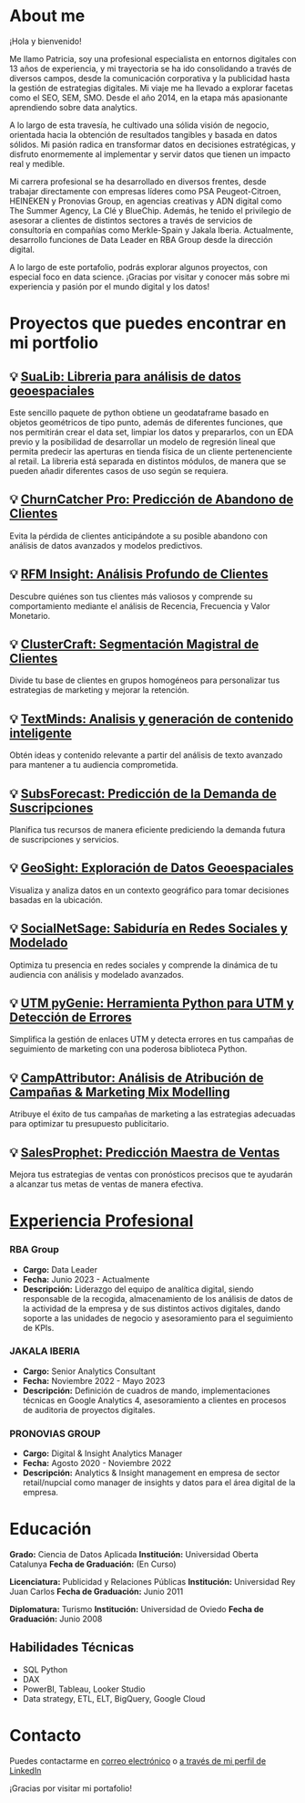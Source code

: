 
# About me

¡Hola y bienvenido!

Me llamo Patricia, soy una profesional especialista en entornos digitales con 13 años de experiencia, y mi trayectoria se ha ido consolidando a través de diversos campos, desde la comunicación corporativa y la publicidad hasta la gestión de estrategias digitales. Mi viaje me ha llevado a explorar facetas como el SEO, SEM, SMO. Desde el año 2014, en la etapa más apasionante aprendiendo sobre data analytics.

A lo largo de esta travesía, he cultivado una sólida visión de negocio, orientada hacia la obtención de resultados tangibles y basada en datos sólidos. Mi pasión radica en transformar datos en decisiones estratégicas, y disfruto enormemente al implementar y servir datos que tienen un impacto real y medible.

Mi carrera profesional se ha desarrollado en diversos frentes, desde trabajar directamente con empresas líderes como PSA Peugeot-Citroen, HEINEKEN y Pronovias Group, en agencias creativas y ADN digital como The Summer Agency, La Clé y BlueChip. Además, he tenido el privilegio de asesorar a clientes de distintos sectores a través de servicios de consultoría en compañías como Merkle-Spain y Jakala Iberia. Actualmente, desarrollo funciones de Data Leader en RBA Group desde la dirección digital.

A lo largo de este portafolio, podrás explorar algunos proyectos, con especial foco en data science.
¡Gracias por visitar y conocer más sobre mi experiencia y pasión por el mundo digital y los datos!

# Proyectos que puedes encontrar en mi portfolio 


## :bulb: <a href="https://github.com/PatriciaL/sua_lib" target="_blank"> SuaLib: Libreria para análisis de datos geoespaciales</a>

Este sencillo paquete de python obtiene un geodataframe basado en objetos geométricos de tipo punto, además de diferentes funciones, que nos permitirán crear el data set, limpiar los datos y prepararlos, con un EDA previo y la posibilidad de desarrollar un modelo de regresión lineal que permita predecir las aperturas en tienda física de un cliente pertenenciente al retail. 
La libreria está separada en distintos módulos, de manera que se pueden añadir diferentes casos de uso según se requiera.

## :bulb: <a href="https://github.com/PatriciaL/churn-catcher.git" target="_blank"> ChurnCatcher Pro: Predicción de Abandono de Clientes</a>

Evita la pérdida de clientes anticipándote a su posible abandono con análisis de datos avanzados y modelos predictivos.

## :bulb: <a href="https://github.com/PatriciaL/rfm-analysis" target="_blank">RFM Insight: Análisis Profundo de Clientes</a>


Descubre quiénes son tus clientes más valiosos y comprende su comportamiento mediante el análisis de Recencia, Frecuencia y Valor Monetario.

## :bulb: <a href="https://github.com/PatriciaL/cluster-craft" target="_blank">ClusterCraft: Segmentación Magistral de Clientes</a>


Divide tu base de clientes en grupos homogéneos para personalizar tus estrategias de marketing y mejorar la retención.

## :bulb: <a href="https://github.com/PatriciaL/text-minds" target="_blank">TextMinds: Analisis y generación de contenido inteligente </a>

Obtén ideas y contenido relevante a partir del análisis de texto avanzado para mantener a tu audiencia comprometida.

## :bulb: <a href="https://github.com/PatriciaL/sub-forecast-subscription" target="_blank">SubsForecast: Predicción de la Demanda de Suscripciones</a>

Planifica tus recursos de manera eficiente prediciendo la demanda futura de suscripciones y servicios.

## :bulb: <a href="https://github.com/PatriciaL/geo-sight" target="_blank"> GeoSight: Exploración de Datos Geoespaciales</a>

Visualiza y analiza datos en un contexto geográfico para tomar decisiones basadas en la ubicación.

## :bulb: <a href="https://github.com/PatriciaL/social-set-sage" target="_blank"> SocialNetSage: Sabiduría en Redes Sociales y Modelado</a>

Optimiza tu presencia en redes sociales y comprende la dinámica de tu audiencia con análisis y modelado avanzados.

## :bulb: <a href="https://github.com/PatriciaL/utm-pygenie" target="_blank"> UTM pyGenie: Herramienta Python para UTM y Detección de Errores</a>

Simplifica la gestión de enlaces UTM y detecta errores en tus campañas de seguimiento de marketing con una poderosa biblioteca Python.

## :bulb: <a href="https://github.com/PatriciaL/camp-attributor" target="_blank"> CampAttributor: Análisis de Atribución de Campañas & Marketing Mix Modelling</a>


Atribuye el éxito de tus campañas de marketing a las estrategias adecuadas para optimizar tu presupuesto publicitario.
  
## :bulb: <a href="https://github.com/PatriciaL/sales-prophet" target="_blank">SalesProphet: Predicción Maestra de Ventas</a>

Mejora tus estrategias de ventas con pronósticos precisos que te ayudarán a alcanzar tus metas de ventas de manera efectiva.

# <a href="https://www.linkedin.com/in/patricialafuente/" target="_blank">Experiencia Profesional</a>


### RBA Group

- **Cargo:** Data Leader
- **Fecha:** Junio 2023 - Actualmente
- **Descripción:** Liderazgo del equipo de analítica digital, siendo responsable de la recogida, almacenamiento de los análisis de datos de la actividad de la empresa y de sus distintos activos digitales, dando soporte a las unidades de negocio y asesoramiento para el seguimiento de KPIs. 

### JAKALA IBERIA

- **Cargo:** Senior Analytics Consultant
- **Fecha:** Noviembre 2022 - Mayo 2023
- **Descripción:** Definición de cuadros de mando, implementaciones técnicas en Google Analytics 4, asesoramiento a clientes en procesos de auditoria de proyectos digitales.


### PRONOVIAS GROUP

- **Cargo:** Digital & Insight Analytics Manager
- **Fecha:** Agosto 2020 - Noviembre 2022
- **Descripción:** Analytics & Insight management en empresa de sector retail/nupcial como manager de insights y datos para el área digital de la empresa.

# Educación

  **Grado:** Ciencia de Datos Aplicada
  **Institución:** Universidad Oberta Catalunya
  **Fecha de Graduación:** (En Curso)
  
  **Licenciatura:** Publicidad y Relaciones Públicas
  **Institución:** Universidad Rey Juan Carlos
  **Fecha de Graduación:** Junio 2011

  **Diplomatura:** Turismo
  **Institución:** Universidad de Oviedo
  **Fecha de Graduación:** Junio 2008

## Habilidades Técnicas

- SQL
  Python
- DAX
- PowerBI, Tableau, Looker Studio
- Data strategy, ETL, ELT, BigQuery, Google Cloud
  

# Contacto

Puedes contactarme en [correo electrónico](mailto:p.lafuente.est@gmail.com) o 
<a href="[URL_DEL_ENLACE](https://www.linkedin.com/in/patricialafuente)" target="_blank"> a través de mi perfil de LinkedIn </a>


¡Gracias por visitar mi portafolio!
